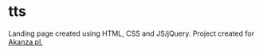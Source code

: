 # tts
Landing page created using HTML, CSS and JS/jQuery. Project created for [Akanza.pl.](https://akanza.pl/pl)
